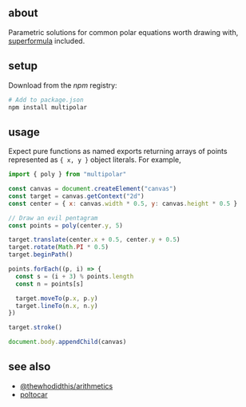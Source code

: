 ## about

Parametric solutions for common polar equations worth drawing with, [superformula](https://en.wikipedia.org/wiki/Superformula) included.

## setup

Download from the _npm_ registry:

```sh
# Add to package.json
npm install multipolar
```

## usage

Expect pure functions as named exports returning arrays of points represented as `{ x, y }` object literals. For example,

```js
import { poly } from "multipolar"

const canvas = document.createElement("canvas")
const target = canvas.getContext("2d")
const center = { x: canvas.width * 0.5, y: canvas.height * 0.5 }

// Draw an evil pentagram
const points = poly(center.y, 5)

target.translate(center.x + 0.5, center.y + 0.5)
target.rotate(Math.PI * 0.5)
target.beginPath()

points.forEach((p, i) => {
  const s = (i + 3) % points.length
  const n = points[s]

  target.moveTo(p.x, p.y)
  target.lineTo(n.x, n.y)
})

target.stroke()

document.body.appendChild(canvas)
```

## see also

- [@thewhodidthis/arithmetics](https://github.com/thewhodidthis/arithmetics)
- [poltocar](https://github.com/thewhodidthis/poltocar)
